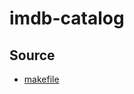 # imdb-catalog

## Source
- <a href="https://www.cs.colostate.edu/~cs157/LectureMakefile.pdf">makefile</a>